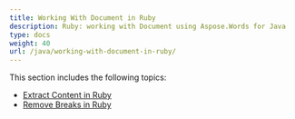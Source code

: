 ```yaml
---
title: Working With Document in Ruby
description: Ruby: working with Document using Aspose.Words for Java
type: docs
weight: 40
url: /java/working-with-document-in-ruby/
---
```


This section includes the following topics:

- [Extract Content in Ruby](/words/java/extract-content-in-ruby/)
- [Remove Breaks in Ruby](/words/java/remove-breaks-in-ruby/)

